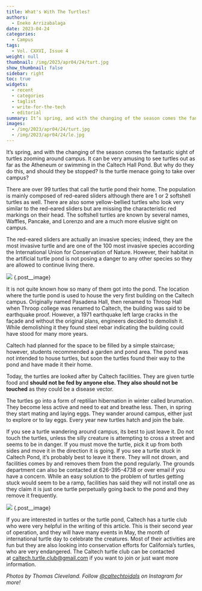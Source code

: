 ```yaml
---
title: What's With The Turtles?
authors:
  - Eneko Arrizabalaga
date: 2023-04-24
categories:
  - Campus
tags:
  - Vol. CXXVI, Issue 4
weight: null
thumbnail: /img/2023/apr04/24/turt.jpg
show_thumbnail: false
sidebar: right
toc: true
widgets:
  - recent
  - categories
  - taglist
  - write-for-the-tech
  - editorial
summary: It’s spring, and with the changing of the season comes the fantastic sight of turtles zooming around campus. It can be very amusing to see turtles out as far as the Atheneum or swimming in the Caltech Hall Pond. But why do they do this, and should they be stopped?
images:
  - /img/2023/apr04/24/turt.jpg
  - /img/2023/apr04/24/le.jpg
---
```


It’s spring, and with the changing of the season comes the fantastic sight of turtles zooming around campus. It can be very amusing to see turtles out as far as the Atheneum or swimming in the Caltech Hall Pond. But why do they do this, and should they be stopped? Is the turtle menace going to take over campus?

There are over 99 turtles that call the turtle pond their home. The population is mainly composed of red-eared sliders although there are 1 or 2 softshell turtles as well. There are also some yellow-bellied turtles who look very similar to the red-eared sliders but are missing the characteristic red markings on their head. The softshell turtles are known by several names, Waffles, Pancake, and Lorenzo and are a much more elusive sight on campus.

The red-eared sliders are actually an invasive species; indeed, they are the most invasive turtle and are one of the 100 most invasive species according the International Union for Conservation of Nature. However, their habitat in the artificial turtle pond is not posing a danger to any other species so they are allowed to continue living there.

![](/img/2023/apr04/24/le.jpg)
{.post__image}

It is not quite known how so many of them got into the pond. The location where the turtle pond is used to house the very first building on the Caltech campus. Originally named Pasadena Hall, then renamed to Throop Hall when Throop college was renamed to Caltech, the building was said to be earthquake proof. However, a 1971 earthquake left large cracks in the façade and without the original plans, engineers decided to demolish it. While demolishing it they found steel rebar indicating the building could have stood for many more years.

Caltech had planned for the space to be filled by a simple staircase; however, students recommended a garden and pond area. The pond was not intended to house turtles, but soon the turtles found their way to the pond and have made it their home.

Today, the turtles are looked after by Caltech facilities. They are given turtle food and **should not be fed by anyone else. They also should not be touched** as they could be a disease vector.

The turtles go into a form of reptilian hibernation in winter called brumation. They become less active and need to eat and breathe less. Then, in spring they start mating and laying eggs. They wander around campus, either just to explore or to lay eggs. Every year new turtles hatch and join the bale.

If you see a turtle wandering around campus, its best to just leave it. Do not touch the turtles, unless the silly creature is attempting to cross a street and seems to be in danger. If you must move the turtle, pick it up from both sides and move it in the direction it is going. If you see a turtle stuck in Caltech Pond, it’s probably best to leave it there. They will not drown, and facilities comes by and removes them from the pond regularly. The grounds department can also be contacted at 626-395-4738 or over email if you have a concern. While an easy solution to the problem of turtles getting stuck would seem to be a ramp, facilities has said they will not install one as they claim it is just one turtle perpetually going back to the pond and they remove it frequently.

![](/img/2023/apr04/24/turt.jpg)
{.post__image}

If you are interested in turtles or the turtle pond, Caltech has a turtle club who were very helpful in the writing of this article. This is their second year of operation, and they will have many events in May, the month of international turtle day to celebrate the creatures. Most of their activities are fun but they are also looking into conservation efforts for California’s turtles, who are very endangered. The Caltech turtle club can be contacted at [caltech.turtle.club@gmail.com](mailto:caltech.turtle.club@gmail.com) if you want to join or just want more information.

*Photos by Thomas Cleveland. Follow [@caltechtoidals](https://www.instagram.com/caltechtoidals/) on Instagram for more!*